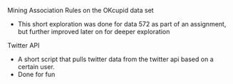 Mining Association Rules on the OKcupid data set
- This short exploration was done for data 572 as part of an assignment, but further improved later on for deeper exploration

Twitter API
- A short script that pulls twitter data from the twitter api based on a certain user.
- Done for fun 


